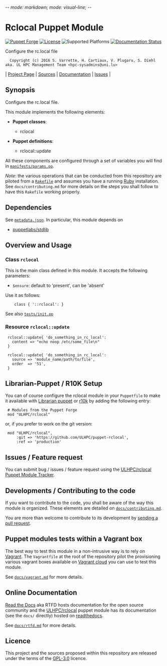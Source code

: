 -*- mode: markdown; mode: visual-line;  -*-

# Rclocal Puppet Module 

[![Puppet Forge](http://img.shields.io/puppetforge/v/ULHPC/rclocal.svg)](https://forge.puppetlabs.com/ULHPC/rclocal)
[![License](http://img.shields.io/:license-GPL3.0-blue.svg)](LICENSE)
![Supported Platforms](http://img.shields.io/badge/platform-debian-lightgrey.svg)
[![Documentation Status](https://readthedocs.org/projects/ulhpc-puppet-rclocal/badge/?version=latest)](https://readthedocs.org/projects/ulhpc-puppet-rclocal/?badge=latest)

Configure the rc.local file

      Copyright (c) 2016 S. Varrette, H. Cartiaux, V. Plugaru, S. Diehl aka. UL HPC Management Team <hpc-sysadmins@uni.lu>
      

| [Project Page](https://github.com/ULHPC/puppet-rclocal) | [Sources](https://github.com/ULHPC/puppet-rclocal) | [Documentation](https://ulhpc-puppet-rclocal.readthedocs.org/en/latest/) | [Issues](https://github.com/ULHPC/puppet-rclocal/issues) |

## Synopsis

Configure the rc.local file.

This module implements the following elements: 

* __Puppet classes__:
    * rclocal

* __Puppet definitions__: 
    * rclocal::update

All these components are configured through a set of variables you will find in
[`manifests/params.pp`](manifests/params.pp). 

_Note_: the various operations that can be conducted from this repository are piloted from a [`Rakefile`](https://github.com/ruby/rake) and assumes you have a running [Ruby](https://www.ruby-lang.org/en/) installation.
See `docs/contributing.md` for more details on the steps you shall follow to have this `Rakefile` working properly. 

## Dependencies

See [`metadata.json`](metadata.json). In particular, this module depends on 

* [puppetlabs/stdlib](https://forge.puppetlabs.com/puppetlabs/stdlib)

## Overview and Usage

### Class `rclocal`

This is the main class defined in this module.
It accepts the following parameters: 

* `$ensure`: default to 'present', can be 'absent'

Use it as follows:
```puppet
    class { '::rclocal': }
```

See also [`tests/init.pp`](tests/init.pp)

### Resource `rclocal::update`
```puppet
 rclocal::update{ 'do_something_in_rc_local':
   content => "echo noop /etc/some_file\n"
 }

 rclocal::update{ 'do_something_in_rc_local':
   source => 'module_name/path/to/file',
   order  => '51',
 }
```

## Librarian-Puppet / R10K Setup

You can of course configure the rclocal module in your `Puppetfile` to make it available with [Librarian puppet](http://librarian-puppet.com/) or
[r10k](https://github.com/adrienthebo/r10k) by adding the following entry:

     # Modules from the Puppet Forge
     mod "ULHPC/rclocal"

or, if you prefer to work on the git version: 

     mod "ULHPC/rclocal", 
         :git => 'https://github.com/ULHPC/puppet-rclocal',
         :ref => 'production' 

## Issues / Feature request

You can submit bug / issues / feature request using the [ULHPC/rclocal Puppet Module Tracker](https://github.com/ULHPC/puppet-rclocal/issues). 

## Developments / Contributing to the code 

If you want to contribute to the code, you shall be aware of the way this module is organized. 
These elements are detailed on [`docs/contributing.md`](contributing/index.md).

You are more than welcome to contribute to its development by [sending a pull request](https://help.github.com/articles/using-pull-requests). 

## Puppet modules tests within a Vagrant box

The best way to test this module in a non-intrusive way is to rely on [Vagrant](http://www.vagrantup.com/).
The `Vagrantfile` at the root of the repository pilot the provisioning various vagrant boxes available on [Vagrant cloud](https://atlas.hashicorp.com/boxes/search?utf8=%E2%9C%93&sort=&provider=virtualbox&q=svarrette) you can use to test this module.

See [`docs/vagrant.md`](vagrant.md) for more details. 

## Online Documentation

[Read the Docs](https://readthedocs.org/) aka RTFD hosts documentation for the open source community and the [ULHPC/rclocal](https://github.com/ULHPC/puppet-rclocal) puppet module has its documentation (see the `docs/` directly) hosted on [readthedocs](http://ulhpc-puppet-rclocal.rtfd.org).

See [`docs/rtfd.md`](rtfd.md) for more details.

## Licence

This project and the sources proposed within this repository are released under the terms of the [GPL-3.0](LICENCE) licence.
